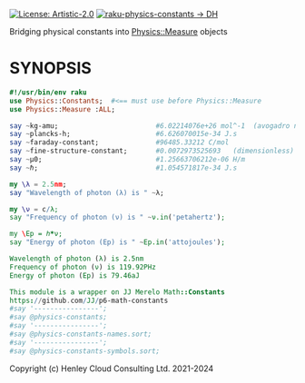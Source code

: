 [![License: Artistic-2.0](https://img.shields.io/badge/License-Artistic%202.0-0298c3.svg)](https://opensource.org/licenses/Artistic-2.0)
[![raku-physics-constants -> DH](https://github.com/librasteve/raku-Physics-Constants/actions/workflows/constants-weekly.yaml/badge.svg)](https://github.com/librasteve/raku-Physics-Constants/actions/workflows/constants-weekly.yaml)

Bridging physical constants into [Physics::Measure](https://github.com/librasteve/raku-Physics-Measure) objects

# SYNOPSIS

```raku
#!/usr/bin/env raku
use Physics::Constants;  #<== must use before Physics::Measure
use Physics::Measure :ALL;

say ~kg-amu;                        #6.02214076e+26 mol^-1  (avogadro number = Na)
say ~plancks-h;                     #6.626070015e-34 J.s
say ~faraday-constant;              #96485.33212 C/mol
say ~fine-structure-constant;       #0.0072973525693   (dimensionless)
say ~μ0;                            #1.25663706212e-06 H/m
say ~ℏ;                             #1.054571817e-34 J.s

my \λ = 2.5nm;
say "Wavelength of photon (λ) is " ~λ;

my \ν = c/λ;
say "Frequency of photon (ν) is " ~ν.in('petahertz');

my \Ep = ℎ*ν;
say "Energy of photon (Ep) is " ~Ep.in('attojoules');

Wavelength of photon (λ) is 2.5nm
Frequency of photon (ν) is 119.92PHz
Energy of photon (Ep) is 79.46aJ

This module is a wrapper on JJ Merelo Math::Constants
https://github.com/JJ/p6-math-constants
#say '----------------';
#say @physics-constants;
#say '----------------';
#say @physics-constants-names.sort;
#say '----------------';
#say @physics-constants-symbols.sort;
```

Copyright (c) Henley Cloud Consulting Ltd. 2021-2024
